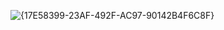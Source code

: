 ![{17E58399-23AF-492F-AC97-90142B4F6C8F}](https://github.com/user-attachments/assets/67fd0c98-b316-4e96-8e5c-ffde5f657dc0)
